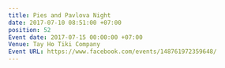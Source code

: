 ```yaml
---
title: Pies and Pavlova Night
date: 2017-07-10 08:51:00 +07:00
position: 52
Event date: 2017-07-15 00:00:00 +07:00
Venue: Tay Ho Tiki Company
Event URL: https://www.facebook.com/events/148761972359648/
---
```


